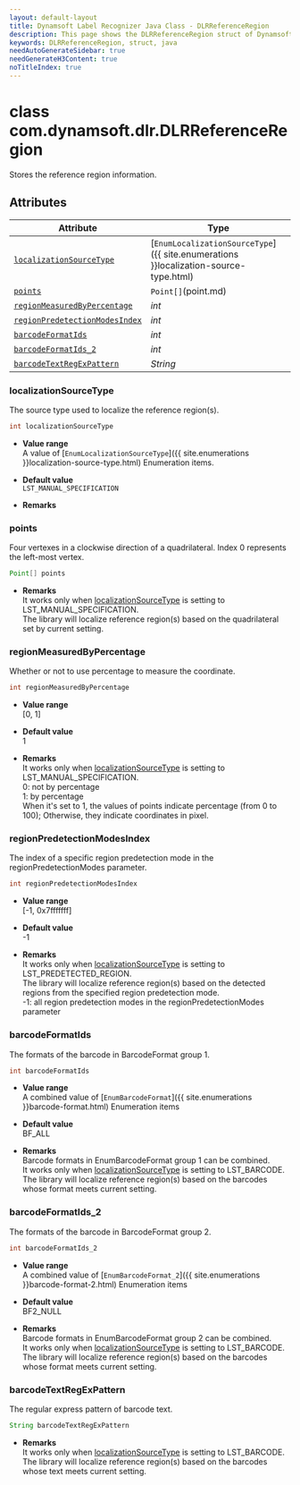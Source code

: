 ```yaml
---
layout: default-layout
title: Dynamsoft Label Recognizer Java Class - DLRReferenceRegion
description: This page shows the DLRReferenceRegion struct of Dynamsoft Label Recognizer for Java Language.
keywords: DLRReferenceRegion, struct, java
needAutoGenerateSidebar: true
needGenerateH3Content: true
noTitleIndex: true
---
```



# class com.dynamsoft.dlr.DLRReferenceRegion
Stores the reference region information.  
  

## Attributes
  
| Attribute | Type |
|---------- | ---- |
| [`localizationSourceType`](#localizationsourcetype) | [`EnumLocalizationSourceType`]({{ site.enumerations }}localization-source-type.html) |
| [`points`](#points) | `Point[]`(point.md) |
| [`regionMeasuredByPercentage`](#regionmeasuredbypercentage) | *int* |
| [`regionPredetectionModesIndex`](#regionpredetectionmodesindex) | *int* |
| [`barcodeFormatIds`](#barcodeformatids) | *int* |
| [`barcodeFormatIds_2`](#barcodeformatids_2) | *int* |
| [`barcodeTextRegExPattern`](#barcodetextregexpattern) | *String* |

### localizationSourceType
The source type used to localize the reference region(s).
```java
int localizationSourceType
```
- **Value range**   
    A value of [`EnumLocalizationSourceType`]({{ site.enumerations }}localization-source-type.html) Enumeration items.
      
- **Default value**   
    `LST_MANUAL_SPECIFICATION`
    
- **Remarks**  
    

### points
Four vertexes in a clockwise direction of a quadrilateral. Index 0 represents the left-most vertex. 
```java
Point[] points
```
- **Remarks**   
    It works only when [localizationSourceType](#localizationsourcetype) is setting to LST_MANUAL_SPECIFICATION.<br>
    The library will localize reference region(s) based on the quadrilateral set by current setting.<br>

### regionMeasuredByPercentage
Whether or not to use percentage to measure the coordinate.
```java
int regionMeasuredByPercentage
```
- **Value range**   
    [0, 1]
      
- **Default value**   
    1
    
- **Remarks**   
    It works only when [localizationSourceType](#localizationsourcetype) is setting to LST_MANUAL_SPECIFICATION.<br>
    0: not by percentage<br>
    1: by percentage<br>
    When it's set to 1, the values of points indicate percentage (from 0 to 100); Otherwise, they indicate coordinates in pixel.  


### regionPredetectionModesIndex
The index of a specific region predetection mode in the regionPredetectionModes parameter.
```java
int regionPredetectionModesIndex
```
- **Value range**   
    [-1, 0x7fffffff]
      
- **Default value**   
    -1
    
- **Remarks**   
    It works only when [localizationSourceType](#localizationsourcetype) is setting to LST_PREDETECTED_REGION.<br>
    The library will localize reference region(s) based on the detected regions from the specified region predetection mode.<br>
    -1: all region predetection modes in the regionPredetectionModes parameter
    

### barcodeFormatIds
The formats of the barcode in BarcodeFormat group 1.
```java
int barcodeFormatIds
```
- **Value range**   
    A combined value of [`EnumBarcodeFormat`]({{ site.enumerations }}barcode-format.html) Enumeration items
      
- **Default value**   
    BF_ALL
    
- **Remarks**   
    Barcode formats in EnumBarcodeFormat group 1 can be combined.<br>
    It works only when [localizationSourceType](#localizationsourcetype) is setting to LST_BARCODE.<br>
    The library will localize reference region(s) based on the barcodes whose format meets current setting.  
    

### barcodeFormatIds_2
The formats of the barcode in BarcodeFormat group 2.
```java
int barcodeFormatIds_2
```
- **Value range**   
    A combined value of [`EnumBarcodeFormat_2`]({{ site.enumerations }}barcode-format-2.html) Enumeration items
      
- **Default value**   
    BF2_NULL
    
- **Remarks**   
    Barcode formats in EnumBarcodeFormat group 2 can be combined.<br>
    It works only when [localizationSourceType](#localizationsourcetype) is setting to LST_BARCODE.<br>
    The library will localize reference region(s) based on the barcodes whose format meets current setting.
    
### barcodeTextRegExPattern
The regular express pattern of barcode text.
```java
String barcodeTextRegExPattern
```

- **Remarks**   
    It works only when [localizationSourceType](#localizationsourcetype) is setting to LST_BARCODE.<br>
    The library will localize reference region(s) based on the barcodes whose text meets current setting.
